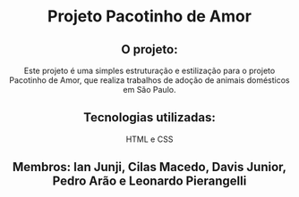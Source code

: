 <h1 align="center"><strong>Projeto Pacotinho de Amor </strong></h1>

<h2 align="center">O projeto: </h2>

<p align="center">Este projeto é uma simples estruturação e estilização para o projeto Pacotinho de Amor, que realiza trabalhos de adoção de animais domésticos em São Paulo.</p>

<h2 align="center">Tecnologias utilizadas: </h2>

<p align="center">HTML e CSS</p>

<h2 align="center"><strong> Membros: Ian Junji, Cilas Macedo, Davis Junior, Pedro Arão e Leonardo Pierangelli </strong></h3>
